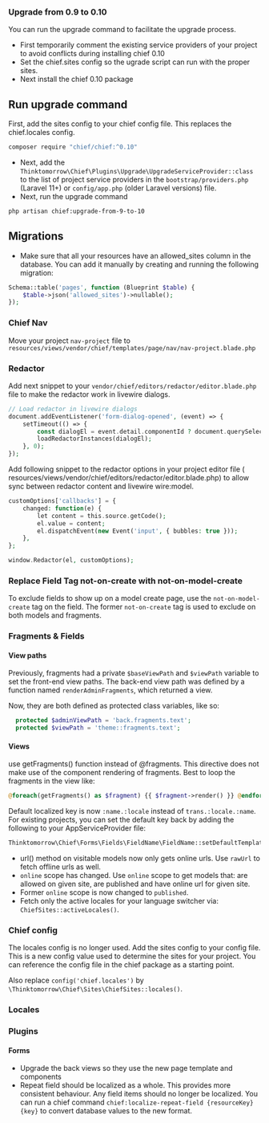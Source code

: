### Upgrade from 0.9 to 0.10

You can run the upgrade command to facilitate the upgrade process.

- First temporarily comment the existing service providers of your project to avoid conflicts during installing chief
  0.10
- Set the chief.sites config so the ugrade script can run with the proper sites.
- Next install the chief 0.10 package

## Run upgrade command

First, add the sites config to your chief config file. This replaces the chief.locales config.

```bash
composer require "chief/chief:^0.10"
```

- Next, add the `Thinktomorrow\Chief\Plugins\Upgrade\UpgradeServiceProvider::class` to the list of project service
  providers in the `bootstrap/providers.php` (Laravel 11+) or `config/app.php` (older Laravel versions) file.
- Next, run the upgrade command

```bash
php artisan chief:upgrade-from-9-to-10
```

## Migrations

- Make sure that all your resources have an allowed_sites column in the database. You can add it manually by creating
  and
  running
  the following migration:

```php
Schema::table('pages', function (Blueprint $table) {
    $table->json('allowed_sites')->nullable();
});
```

### Chief Nav

Move your project `nav-project` file to `resources/views/vendor/chief/templates/page/nav/nav-project.blade.php`

### Redactor

Add next snippet to your `vendor/chief/editors/redactor/editor.blade.php` file to make the redactor work in livewire
dialogs.

```php
// Load redactor in livewire dialogs
document.addEventListener('form-dialog-opened', (event) => {
    setTimeout(() => {
        const dialogEl = event.detail.componentId ? document.querySelector(`[wire\\:id="${event.detail.componentId}"]`) : document;
        loadRedactorInstances(dialogEl);
    }, 0);
});
```

Add following snippet to the redactor options in your project editor file (
resources/views/vendor/chief/editors/redactor/editor.blade.php) to allow sync between redactor content and livewire
wire:model.

```php
customOptions['callbacks'] = {
    changed: function(e) {
        let content = this.source.getCode();
        el.value = content;
        el.dispatchEvent(new Event('input', { bubbles: true }));
    },
};

window.Redactor(el, customOptions);
```

### Replace Field Tag not-on-create with not-on-model-create

To exclude fields to show up on a model create page, use the `not-on-model-create` tag on the field.
The former `not-on-create` tag is used to exclude on both models and fragments.

### Fragments & Fields

#### View paths

Previously, fragments had a private `$baseViewPath` and `$viewPath` variable to set the front-end view paths. The
back-end view path was defined by a function named `renderAdminFragments`, which returned a view.

Now, they are both defined as protected class variables, like so:

```php
  protected $adminViewPath = 'back.fragments.text';
  protected $viewPath = 'theme::fragments.text';
```

#### Views

use getFragments() function instead of @fragments.
This directive does not make use of the component rendering of fragments.
Best to loop the fragments in the view like:

```php
@foreach(getFragments() as $fragment) {{ $fragment->render() }} @endforeach
```

Default localized key is now `:name.:locale` instead of `trans.:locale.:name`. For existing projects, you
can set the default key back by adding the following to your AppServiceProvider file:

```php
Thinktomorrow\Chief\Forms\Fields\FieldName\FieldName::setDefaultTemplate('trans.:locale.:name');
```

- url() method on visitable models now only gets online urls. Use `rawUrl` to fetch offline urls as well.
- `online` scope has changed. Use `online` scope to get models that: are allowed on given site, are published and have
  online url for given site.
- Former `online` scope is now changed to `published`.
- Fetch only the active locales for your language switcher via: `ChiefSites::activeLocales()`.

### Chief config

The locales config is no longer used.
Add the sites config to your config file. This is a new config value used to determine the sites for your project.
You can reference the config file in the chief package as a starting point.

Also replace `config('chief.locales')` by `\Thinktomorrow\Chief\Sites\ChiefSites::locales()`.

### Locales

### Plugins

#### Forms

- Upgrade the back views so they use the new page template and components
- Repeat field should be localized as a whole. This provides more consistent behaviour. Any field items should no longer
  be localized. You can run a chief command `chief:localize-repeat-field {resourceKey} {key}` to convert database values
  to the new format. 

